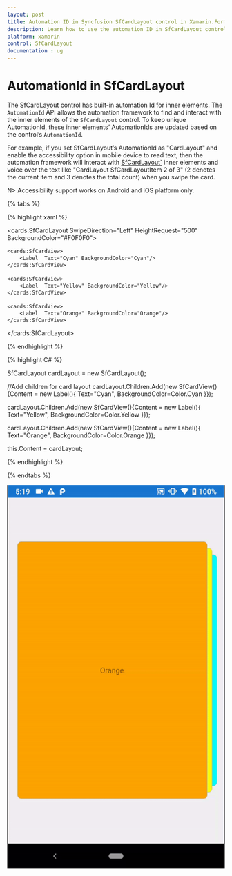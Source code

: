 ```yaml
---
layout: post
title: Automation ID in Syncfusion SfCardLayout control in Xamarin.Forms
description: Learn how to use the automation ID in SfCardLayout control for running the test cases in Xamarin.Forms
platform: xamarin
control: SfCardLayout
documentation : ug
---
```


# AutomationId in SfCardLayout

The SfCardLayout control has built-in automation Id for inner elements. The `AutomationId` API allows the automation framework to find and interact with the inner elements of the `SfCardLayout` control. To keep unique AutomationId, these inner elements’ AutomationIds are updated based on the control’s `AutomationId`.

For example, if you set SfCardLayout’s AutomationId as "CardLayout" and enable the accessibility option in mobile device to read text, then the automation framework will interact with [SfCardLayout`](https://help.syncfusion.com/xamarin/cards/getting-started#sfcardlayout) inner elements and voice over the text like "CardLayout SfCardLayoutItem 2 of 3" (2 denotes the current item and 3 denotes the total count) when you swipe the card.

N> Accessibility support works on Android and iOS platform only.

{% tabs %} 

{% highlight xaml %} 

<cards:SfCardLayout SwipeDirection="Left" HeightRequest="500" BackgroundColor="#F0F0F0">

	<cards:SfCardView>
		<Label  Text="Cyan" BackgroundColor="Cyan"/>
	</cards:SfCardView>

	<cards:SfCardView>
		<Label  Text="Yellow" BackgroundColor="Yellow"/>
	</cards:SfCardView>

	<cards:SfCardView>
		<Label  Text="Orange" BackgroundColor="Orange"/>
	</cards:SfCardView>  

</cards:SfCardLayout>

{% endhighlight %}

{% highlight C# %} 

SfCardLayout cardLayout = new SfCardLayout();

//Add children for card layout 
cardLayout.Children.Add(new SfCardView(){Content = new Label(){ Text="Cyan", BackgroundColor=Color.Cyan }});

cardLayout.Children.Add(new SfCardView(){Content = new Label(){ Text="Yellow", BackgroundColor=Color.Yellow }});

cardLayout.Children.Add(new SfCardView(){Content = new Label(){ Text="Orange", BackgroundColor=Color.Orange }});

this.Content = cardLayout;

{% endhighlight %}

{% endtabs %} 

![Initializing Xamarin.Forms SfCardLayout](getting-started_images/layout.gif)
